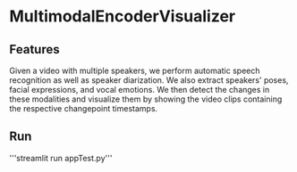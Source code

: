 # MultimodalEncoderVisualizer
## Features
Given a video with multiple speakers, we perform automatic speech recognition as well as speaker diarization. We also extract speakers' poses, facial expressions, and vocal emotions. We then detect the changes in these modalities and visualize them by showing the video clips containing the respective changepoint timestamps.
## Run
'''streamlit run appTest.py'''
